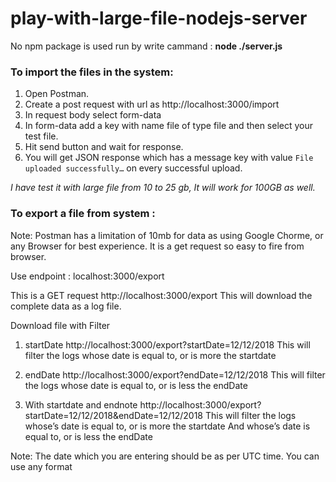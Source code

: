 # play-with-large-file-nodejs-server

No npm package is used
run by write cammand : 
**node ./server.js**


### To import the files in the system: 
1. Open Postman.
2. Create a post request with url as http://localhost:3000/import
3. In request body select form-data
4. In form-data add a key with name file of type file and then select your test file.
5. Hit send button and wait for response.
6. You will get JSON response which has a message key with value `File uploaded successfully…` on every successful upload.

*I have test it with large file from 10 to 25 gb, It will work for 100GB as well.*


### To export  a file from system :

Note: Postman has a limitation of 10mb for data as using Google Chorme, or any Browser for best experience.
It is a get request so easy to fire from browser.

Use endpoint : localhost:3000/export

This is a GET request
http://localhost:3000/export
This will download the complete data as a log file.

Download file with  Filter


1. startDate
	http://localhost:3000/export?startDate=12/12/2018
	This will filter the logs whose date is equal to, or is more the startdate


2. endDate 
	http://localhost:3000/export?endDate=12/12/2018
	This will filter the logs whose date is equal to, or is less the endDate


3. With startdate and endnote
	http://localhost:3000/export?startDate=12/12/2018&endDate=12/12/2018
	This will filter the logs whose’s date is equal to, or is more the startdate
	And whose’s date is equal to, or is less the endDate


Note: The date which you are entering should be as per UTC time.
You can use any format 
